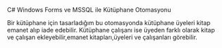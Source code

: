 C# Windows Forms ve MSSQL ile Kütüphane Otomasyonu

Bir kütüphane için tasarladığım bu otomasyonda kütüphane üyeleri kitap emanet alıp iade edebilir.
Kütüphane çalışanı ise üyeden farklı olarak kitap ve çalışan ekleyebilir,emanet kitapları,üyeleri ve çalışanları görebilir.
